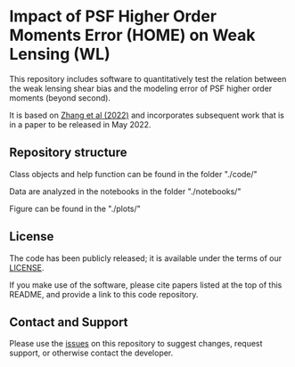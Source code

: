 # Impact of PSF Higher Order Moments Error (HOME) on Weak Lensing (WL)

This repository includes software to quantitatively test the relation between the weak lensing shear bias and the modeling error of PSF higher order moments (beyond second).

It is based on [Zhang et al (2022)](https://ui.adsabs.harvard.edu/abs/2022MNRAS.510.1978Z/abstract) and incorporates subsequent work that is in a paper to be released in May 2022.

## Repository structure

Class objects and help function can be found in the folder "./code/"

Data are analyzed in the notebooks in the folder "./notebooks/"

Figure can be found in the "./plots/"

## License

The code has been publicly released; it is available under the terms of our [LICENSE](LICENSE.txt).

If you make use of the software, please cite papers listed at the top of this README, and provide a link to this code repository.

## Contact and Support

Please use the [issues](https://github.com/LSSTDESC/PSFHOME/issues) on this repository to suggest changes, request support, or otherwise contact the developer.


